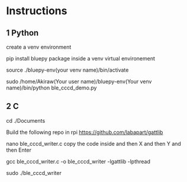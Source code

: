 # Instructions

## 1 Python

create a venv environment

pip install bluepy package inside a venv virtual environement 

source ./bluepy-env(your venv name)/bin/activate

sudo /home/Akiraw(Your user name)/bluepy-env(Your venv name)/bin/python ble_cccd_demo.py

## 2 C
cd ./Documents

Build the following repo in rpi
https://github.com/labapart/gattlib

nano ble_cccd_writer.c
copy the code inside
and then X and then Y and then Enter

gcc ble_cccd_writer.c -o ble_cccd_writer -lgattlib -lpthread

sudo ./ble_cccd_writer
